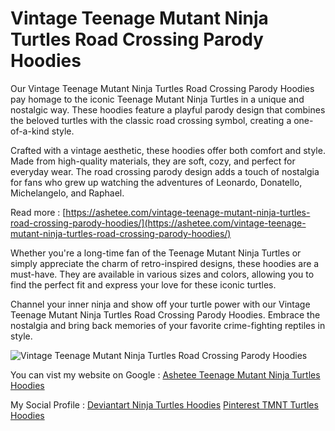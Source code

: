 # Vintage Teenage Mutant Ninja Turtles Road Crossing Parody Hoodies

Our Vintage Teenage Mutant Ninja Turtles Road Crossing Parody Hoodies pay homage to the iconic Teenage Mutant Ninja Turtles in a unique and nostalgic way. These hoodies feature a playful parody design that combines the beloved turtles with the classic road crossing symbol, creating a one-of-a-kind style.

Crafted with a vintage aesthetic, these hoodies offer both comfort and style. Made from high-quality materials, they are soft, cozy, and perfect for everyday wear. The road crossing parody design adds a touch of nostalgia for fans who grew up watching the adventures of Leonardo, Donatello, Michelangelo, and Raphael.

Read more : [https://ashetee.com/vintage-teenage-mutant-ninja-turtles-road-crossing-parody-hoodies/](https://ashetee.com/vintage-teenage-mutant-ninja-turtles-road-crossing-parody-hoodies/)

Whether you're a long-time fan of the Teenage Mutant Ninja Turtles or simply appreciate the charm of retro-inspired designs, these hoodies are a must-have. They are available in various sizes and colors, allowing you to find the perfect fit and express your love for these iconic turtles.

Channel your inner ninja and show off your turtle power with our Vintage Teenage Mutant Ninja Turtles Road Crossing Parody Hoodies. Embrace the nostalgia and bring back memories of your favorite crime-fighting reptiles in style.

![Vintage Teenage Mutant Ninja Turtles Road Crossing Parody Hoodies](https://ashetee.com/wp-content/uploads/2023/06/Vintage-Teenage-Mutant-Ninja-Turtles-Road-Crossing-Parody-Men-Hoodies-300x300.jpg)

You can vist my website on Google : [Ashetee Teenage Mutant Ninja Turtles Hoodies](http://google.com.bo/url?q=https://ashetee.com/)

My Social Profile : 
[Deviantart Ninja Turtles Hoodies](https://www.deviantart.com/asheteeclothing/art/Vintage-Teenage-Mutant-Ninja-Turtles-Road-Crossing-967832174)
[Pinterest TMNT Turtles Hoodies](https://www.pinterest.com/ashetee_clothing/rise-of-the-teenage-mutant-ninja-turtles-merch/)
